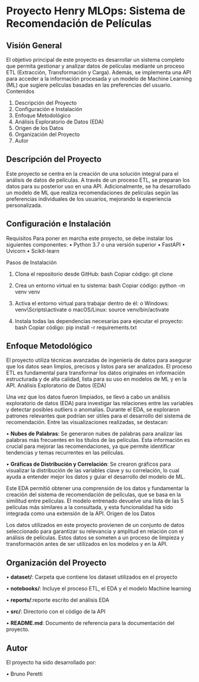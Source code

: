 # Proyecto Henry MLOps: Sistema de Recomendación de Películas

## Visión General

El objetivo principal de este proyecto es desarrollar un sistema completo que permita gestionar y analizar datos de películas mediante un proceso ETL (Extracción, Transformación y Carga). Además, se implementa una API para acceder a la información procesada y un modelo de Machine Learning (ML) que sugiere películas basadas en las preferencias del usuario.
Contenidos

1.	Descripción del Proyecto
2.	Configuración e Instalación
3.	Enfoque Metodológico
4.	Análisis Exploratorio de Datos (EDA)
5.	Origen de los Datos
6.	Organización del Proyecto
7.	Autor
   
## Descripción del Proyecto

Este proyecto se centra en la creación de una solución integral para el análisis de datos de películas. A través de un proceso ETL, se preparan los datos para su posterior uso en una API. Adicionalmente, se ha desarrollado un modelo de ML que realiza recomendaciones de películas según las preferencias individuales de los usuarios, mejorando la experiencia personalizada.

## Configuración e Instalación
Requisitos
Para poner en marcha este proyecto, se debe instalar los siguientes componentes:
•	Python 3.7 o una versión superior
•	FastAPI
•	Uvicorn
•	Scikit-learn

Pasos de Instalación
1.	Clona el repositorio desde GitHub:
bash
Copiar código: git clone 

2.	Crea un entorno virtual en tu sistema:
bash
Copiar código: python -m venv venv

3.	Activa el entorno virtual para trabajar dentro de él:
o	Windows: venv\Scripts\activate
o	macOS/Linux: source venv/bin/activate

4.	Instala todas las dependencias necesarias para ejecutar el proyecto:
bash
Copiar código: pip install -r requirements.txt

## Enfoque Metodológico

El proyecto utiliza técnicas avanzadas de ingeniería de datos para asegurar que los datos sean limpios, precisos y listos para ser analizados. El proceso ETL es fundamental para transformar los datos originales en información estructurada y de alta calidad, lista para su uso en modelos de ML y en la API. 
Análisis Exploratorio de Datos (EDA)

Una vez que los datos fueron limpiados, se llevó a cabo un análisis exploratorio de datos (EDA) para investigar las relaciones entre las variables y detectar posibles outliers o anomalías. Durante el EDA, se exploraron patrones relevantes que podrían ser útiles para el desarrollo del sistema de recomendación. Entre las visualizaciones realizadas, se destacan:

•	**Nubes de Palabras**: Se generaron nubes de palabras para analizar las palabras más frecuentes en los títulos de las películas. Esta información es crucial para mejorar las recomendaciones, ya que permite identificar tendencias y temas recurrentes en las películas.

•	**Gráficas de Distribución y Correlación**: Se crearon gráficos para visualizar la distribución de las variables clave y su correlación, lo cual ayuda a entender mejor los datos y guiar el desarrollo del modelo de ML.

Este EDA permitió obtener una comprensión de los datos y fundamentar la creación del sistema de recomendación de películas, que se basa en la similitud entre películas. El modelo entrenado devuelve una lista de las 5 películas más similares a la consultada, y esta funcionalidad ha sido integrada como una extensión de la API.
Origen de los Datos

Los datos utilizados en este proyecto provienen de un conjunto de datos seleccionado para garantizar su relevancia y amplitud en relación con el análisis de películas. Estos datos se someten a un proceso de limpieza y transformación antes de ser utilizados en los modelos y en la API.

## Organización del Proyecto

•	**dataset/**: Carpeta que contiene los dataset utilizados en el proyecto

•	**notebooks/**: Incluye el proceso ETL,  el EDA y el modelo Machine learning

•	**reports/**:reporte escrito del análisis EDA

•	**src/**: Directorio con el código de la API 

•	**README.md**: Documento de referencia para la documentación del proyecto.

## Autor
El proyecto ha sido desarrollado por:

•	Bruno Peretti

